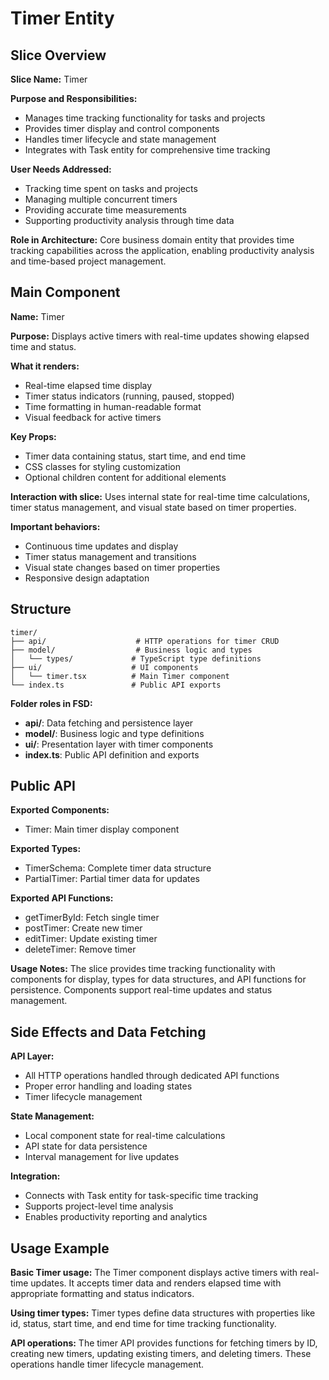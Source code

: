 # Timer Entity

## Slice Overview

**Slice Name:** Timer

**Purpose and Responsibilities:**

- Manages time tracking functionality for tasks and projects
- Provides timer display and control components
- Handles timer lifecycle and state management
- Integrates with Task entity for comprehensive time tracking

**User Needs Addressed:**

- Tracking time spent on tasks and projects
- Managing multiple concurrent timers
- Providing accurate time measurements
- Supporting productivity analysis through time data

**Role in Architecture:**
Core business domain entity that provides time tracking capabilities across the application, enabling productivity analysis and time-based project management.

## Main Component

**Name:** Timer

**Purpose:** Displays active timers with real-time updates showing elapsed time and status.

**What it renders:**

- Real-time elapsed time display
- Timer status indicators (running, paused, stopped)
- Time formatting in human-readable format
- Visual feedback for active timers

**Key Props:**

- Timer data containing status, start time, and end time
- CSS classes for styling customization
- Optional children content for additional elements

**Interaction with slice:**
Uses internal state for real-time time calculations, timer status management, and visual state based on timer properties.

**Important behaviors:**

- Continuous time updates and display
- Timer status management and transitions
- Visual state changes based on timer properties
- Responsive design adaptation

## Structure

```
timer/
├── api/                    # HTTP operations for timer CRUD
├── model/                  # Business logic and types
│   └── types/             # TypeScript type definitions
├── ui/                    # UI components
│   └── timer.tsx          # Main Timer component
└── index.ts               # Public API exports
```

**Folder roles in FSD:**

- **api/**: Data fetching and persistence layer
- **model/**: Business logic and type definitions
- **ui/**: Presentation layer with timer components
- **index.ts**: Public API definition and exports

## Public API

**Exported Components:**

- Timer: Main timer display component

**Exported Types:**

- TimerSchema: Complete timer data structure
- PartialTimer: Partial timer data for updates

**Exported API Functions:**

- getTimerById: Fetch single timer
- postTimer: Create new timer
- editTimer: Update existing timer
- deleteTimer: Remove timer

**Usage Notes:**
The slice provides time tracking functionality with components for display, types for data structures, and API functions for persistence. Components support real-time updates and status management.

## Side Effects and Data Fetching

**API Layer:**

- All HTTP operations handled through dedicated API functions
- Proper error handling and loading states
- Timer lifecycle management

**State Management:**

- Local component state for real-time calculations
- API state for data persistence
- Interval management for live updates

**Integration:**

- Connects with Task entity for task-specific time tracking
- Supports project-level time analysis
- Enables productivity reporting and analytics

## Usage Example

**Basic Timer usage:**
The Timer component displays active timers with real-time updates. It accepts timer data and renders elapsed time with appropriate formatting and status indicators.

**Using timer types:**
Timer types define data structures with properties like id, status, start time, and end time for time tracking functionality.

**API operations:**
The timer API provides functions for fetching timers by ID, creating new timers, updating existing timers, and deleting timers. These operations handle timer lifecycle management.
